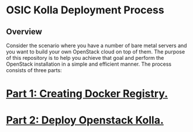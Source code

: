 OSIC Kolla Deployment Process
=============================

Overview
---------

Consider the scenario where you have a number of bare metal servers and you want to build your own OpenStack cloud on top of them. The purpose of this repository is to help you achieve that goal and perform the OpenStack installation in a simple and efficient manner. The process consists of three parts:

# [Part 1: Creating Docker Registry.](https://github.com/osic/ref-impl-kolla/blob/master/documents/ease-of-use/1-osic-create-docker-registry.md)
# [Part 2: Deploy Openstack Kolla.](https://github.com/osic/ref-impl-kolla/blob/master/documents/ease-of-use/2-osic-deploy-kolla.md)
